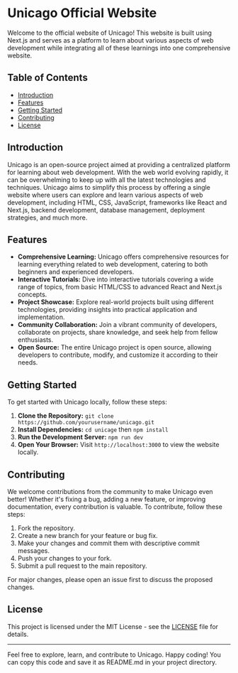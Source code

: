 # Unicago Official Website

Welcome to the official website of Unicago! This website is built using Next.js and serves as a platform to learn about various aspects of web development while integrating all of these learnings into one comprehensive website.

## Table of Contents
- [Introduction](#introduction)
- [Features](#features)
- [Getting Started](#getting-started)
- [Contributing](#contributing)
- [License](#license)

## Introduction

Unicago is an open-source project aimed at providing a centralized platform for learning about web development. With the web world evolving rapidly, it can be overwhelming to keep up with all the latest technologies and techniques. Unicago aims to simplify this process by offering a single website where users can explore and learn various aspects of web development, including HTML, CSS, JavaScript, frameworks like React and Next.js, backend development, database management, deployment strategies, and much more.

## Features

- **Comprehensive Learning:** Unicago offers comprehensive resources for learning everything related to web development, catering to both beginners and experienced developers.
- **Interactive Tutorials:** Dive into interactive tutorials covering a wide range of topics, from basic HTML/CSS to advanced React and Next.js concepts.
- **Project Showcase:** Explore real-world projects built using different technologies, providing insights into practical application and implementation.
- **Community Collaboration:** Join a vibrant community of developers, collaborate on projects, share knowledge, and seek help from fellow enthusiasts.
- **Open Source:** The entire Unicago project is open source, allowing developers to contribute, modify, and customize it according to their needs.

## Getting Started

To get started with Unicago locally, follow these steps:

1. **Clone the Repository:** `git clone https://github.com/yourusername/unicago.git`
2. **Install Dependencies:** `cd unicage` then `npm install`
3. **Run the Development Server:** `npm run dev`
4. **Open Your Browser:** Visit `http://localhost:3000` to view the website locally.

## Contributing

We welcome contributions from the community to make Unicago even better! Whether it's fixing a bug, adding a new feature, or improving documentation, every contribution is valuable. To contribute, follow these steps:

1. Fork the repository.
2. Create a new branch for your feature or bug fix.
3. Make your changes and commit them with descriptive commit messages.
4. Push your changes to your fork.
5. Submit a pull request to the main repository.

For major changes, please open an issue first to discuss the proposed changes.

## License

This project is licensed under the MIT License - see the [LICENSE](LICENSE) file for details.

---

Feel free to explore, learn, and contribute to Unicago. Happy coding! You can copy this code and save it as README.md in your project directory.
